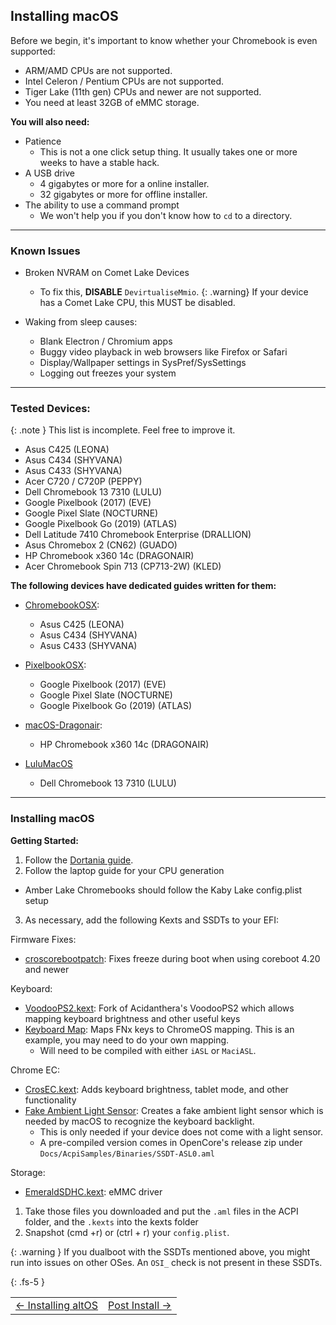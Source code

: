 ## Installing macOS


Before we begin, it's important to know whether your Chromebook is even supported:
- ARM/AMD CPUs are not supported.
- Intel Celeron / Pentium CPUs are not supported.
- Tiger Lake (11th gen) CPUs and newer are not supported.
- You need at least 32GB of eMMC storage.

**You will also need:**
* Patience 
    * This is not a one click setup thing. It usually takes one or more weeks to have a stable hack.
* A USB drive 
  * 4 gigabytes or more for a online installer.
  * 32 gigabytes or more for offline installer.
* The ability to use a command prompt 
  * We won't help you if you don't know how to `cd` to a directory.

-------

### Known Issues

- Broken NVRAM on Comet Lake Devices
   - To fix this, **DISABLE** `DevirtualiseMmio`.
   {: .warning}
   If your device has a Comet Lake CPU, this MUST be disabled.
    
   
- Waking from sleep causes:
   - Blank Electron / Chromium apps
   - Buggy video playback in web browsers like Firefox or Safari
   - Display/Wallpaper settings in SysPref/SysSettings
   - Logging out freezes your system

-------

### Tested Devices:

{: .note }
This list is incomplete. Feel free to improve it.

- Asus C425 (LEONA)
- Asus C434 (SHYVANA)
- Asus C433 (SHYVANA)
- Acer C720 / C720P (PEPPY)
- Dell Chromebook 13 7310	 (LULU)
- Google Pixelbook (2017)	(EVE)
- Google Pixel Slate	(NOCTURNE)
- Google Pixelbook Go (2019) (ATLAS)
- Dell Latitude 7410 Chromebook Enterprise (DRALLION)
- Asus Chromebox 2 (CN62)	(GUADO)
- HP Chromebook x360 14c (DRAGONAIR)
- Acer Chromebook Spin 713 (CP713-2W) (KLED)

**The following devices have dedicated guides written for them:**

* [ChromebookOSX](https://github.com/meghan06/ChromebookOSX):
   * Asus C425 (LEONA)
   * Asus C434 (SHYVANA)
   * Asus C433 (SHYVANA)

* [PixelbookOSX](https://github.com/olm3ca/PixelbookOSX):
   * Google Pixelbook (2017) (EVE)
   * Google Pixel Slate	(NOCTURNE)
   * Google Pixelbook Go (2019) (ATLAS)

* [macOS-Dragonair](https://github.com/mine-man3000/macOS-Dragonair):
   * HP Chromebook x360 14c (DRAGONAIR)

* [LuluMacOS](https://isi95010.github.io/LuluMacOS/)
  * Dell Chromebook 13 7310 (LULU)


-------

### Installing macOS

**Getting Started:**

1. Follow the [Dortania guide](https://dortania.github.io/OpenCore-Install-Guide).
2. Follow the laptop guide for your CPU generation
  * Amber Lake Chromebooks should follow the Kaby Lake config.plist setup
3. As necessary, add the following Kexts and SSDTs to your EFI:

Firmware Fixes:
  * [croscorebootpatch](https://github.com/meghan06/croscorebootpatch): Fixes freeze during boot when using coreboot 4.20 and newer

Keyboard:
* [VoodooPS2.kext](https://github.com/1Revenger1/VoodooPS2/releases): Fork of Acidanthera's VoodooPS2 which allows mapping keyboard brightness and other useful keys
* [Keyboard Map](https://github.com/1Revenger1/Acer-Spin-713-Hackintosh/blob/main/src/ACPI/SSDT-ChromeKeys.dsl): Maps FNx keys to ChromeOS mapping. This is an example, you may need to do your own mapping.
  * Will need to be compiled with either `iASL` or `MaciASL`.

Chrome EC:
* [CrosEC.kext](https://github.com/1Revenger1/CrosEC/releases): Adds keyboard brightness, tablet mode, and other functionality
* [Fake Ambient Light Sensor](https://github.com/acidanthera/OpenCorePkg/blob/master/Docs/AcpiSamples/Source/SSDT-ALS0.dsl): Creates a fake ambient light sensor which is needed by macOS to recognize the keyboard backlight.
  * This is only needed if your device does not come with a light sensor.
  * A pre-compiled version comes in OpenCore's release zip under `Docs/AcpiSamples/Binaries/SSDT-ASL0.aml`

Storage:
  * [EmeraldSDHC.kext](https://github.com/acidanthera/EmeraldSDHC/releases): eMMC driver

1. Take those files you downloaded and put the `.aml` files in the ACPI folder, and the `.kexts` into the kexts folder
1. Snapshot (cmd +r) or (ctrl + r) your `config.plist`. 

{: .warning }
If you dualboot with the SSDTs mentioned above, you might run into issues on other OSes. An `OSI_` check is not present in these SSDTs.

{: .fs-5 }

<table>
<tr>
<td class="navtable-l">
<a href="altos.html">← Installing altOS</a> 
</td>
<td class="navtable-r">
<a href="post-install.html">Post Install →</a> 
</td>
</tr>
</table>



